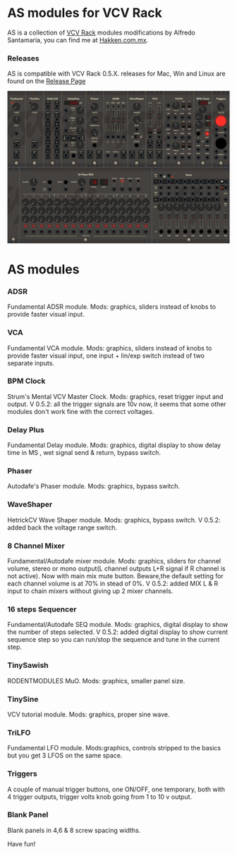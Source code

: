 
# AS modules for VCV Rack

AS is a collection of [VCV Rack](https://vcvrack.com/) modules modifications by Alfredo Santamaria, you can find me at [Hakken.com.mx](https://www.hakken.com.mx/).

### Releases

AS is compatible with VCV Rack 0.5.X. releases for Mac, Win and Linux are found on the [Release Page](https://github.com/AScustomWorks/as/releases)

![AS](https://github.com/AScustomWorks/AS/blob/master/AS.JPG)

# AS modules

### ADSR
Fundamental ADSR module. Mods: graphics, sliders instead of knobs to provide faster visual input.

### VCA
Fundamental VCA module. Mods: graphics, sliders instead of knobs to provide faster visual input, one input + lin/exp switch instead of two separate inputs.

### BPM Clock
Strum's Mental VCV Master Clock. Mods: graphics, reset trigger input and output.
V 0.5.2: all the trigger signals are 10v now, it seems that some other modules don't work fine with the correct voltages.

### Delay Plus
Fundamental Delay module. Mods: graphics, digital display to show delay time in MS , wet signal send & return, bypass switch.

### Phaser
Autodafe's Phaser module. Mods: graphics, bypass switch.

### WaveShaper
HetrickCV Wave Shaper module. Mods: graphics, bypass switch.
V 0.5.2: added back the voltage range switch.

### 8 Channel Mixer
Fundamental/Autodafe mixer module. Mods: graphics, sliders for channel volume, stereo or mono output(L channel outputs L+R signal if R channel is not active). Now with main mix mute button. Beware,the default setting for each channel volume is at 70% in stead of 0%.
V 0.5.2: added MIX L & R input to chain mixers without giving up 2 mixer channels.

### 16 steps Sequencer
Fundamental/Autodafe SEQ module. Mods: graphics, digital display to show the number of steps selected.
V 0.5.2: added digital display to show current sequence step so you can run/stop the sequence and tune in the current step.

### TinySawish
RODENTMODULES MuO. Mods: graphics, smaller panel size.

### TinySine
VCV tutorial module. Mods: graphics, proper sine wave.

### TriLFO
Fundamental LFO module. Mods:graphics, controls stripped to the basics but you get 3 LFOS on the same space.

### Triggers
A couple of manual trigger buttons, one ON/OFF, one temporary, both with 4 trigger outputs, trigger volts knob going from 1 to 10 v output.

### Blank Panel
Blank panels in 4,6 & 8 screw spacing widths.

Have fun!
